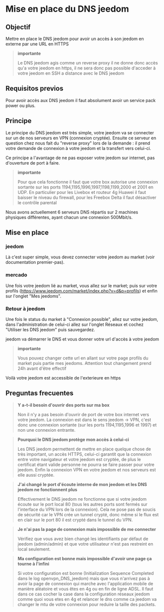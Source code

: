 # Mise en place du DNS jeedom

## Objectif

Mettre en place le DNS jeedom pour avoir un accès à son jeedom en externe par une URL en HTTPS

> **importante**
>
>Le DNS jeedom agis comme un reverse proxy il ne donne donc accès qu'a votre jeedom en https, il ne sera donc pas possible d'acceder à votre jeedom en SSH a distance avec le DNS jeedom

## Requisitos previos

Pour avoir accès aux DNS jeedom il faut absolument avoir un service pack power ou plus.

## Principe

Le principe du DNS jeedom est très simple, votre jeedom va se connecter sur un de nos serveurs en VPN (connexion cryptée). Ensuite ce serveur en question chez nous fait du "reverse proxy" lors de la demande : il prend votre demande de connexion à votre jeedom et la transfert vers celui-ci.

Ce principe a l'avantage de ne pas exposer votre jeedom sur internet, pas d'ouverture de port à faire.

> **importante**
>
> Pour que cela fonctionne il faut que votre box autorise une connexion sortante sur les ports 1194,1195,1996,1997,1198,1199,2000 et 2001 en UDP. En particulier pour les Livebox et routeur 4g Huawei il faut baisser le niveau du firewall, pour les Freebox Delta il faut désactiver le contrôle parental

Nous avons actuellement 6 serveurs DNS répartis sur 2 machines physiques différentes, ayant chacun une connexion 500Mbit/s. 

## Mise en place

### jeedom

Là c'est super simple, vous devez connecter votre jeedom au market (voir documentation premier-pas). 

### mercado

Une fois votre jeedom lié au market, vous allez sur le market; puis sur votre profils (https://www.jeedom.com/market/index.php?v=d&p=profils) et enfin sur l'onglet "Mes jeedoms".

### Retour à jeedom

Une fois le status du market à "Connexion possible", allez sur votre jeedom, dans l'administration de celui-ci allez sur l'onglet Réseaux et cochez "Utiliser les DNS jeedom" puis sauvegardez.

jeedom va démarrer le DNS et vous donner votre url d'accès à votre jeedom

> **importante**
>
> Vous pouvez changer cette url en allant sur votre page profils du market puis partie mes jeedoms. Attention tout changement prend 24h avant d'être effectif

Voilà votre jeedom est accessible de l'exterieure en https

## Preguntas frecuentes

> **Y a-t-il besoin d'ouvrir des ports sur ma box**
>
> Non il n'y a pas besoin d'ouvrir de port de votre box internet vers votre jeedom. La connexion est dans le sens jeedom -> VPN, c'est donc une connexion sortante (sur les ports 1194,1195,1996 et 1997) et non une connexion entrante.

> **Pourquoi le DNS jeedom protège mon accès à celui-ci**
>
> Les DNS jeedom permettent de mettre en place quelque chose de très important, un accès HTTPS, celui-ci garantit que la connexion entre votre navigateur et votre jeedom est cryptée, de plus le certificat étant valide personne ne pourra se faire passer pour votre jeedom. Enfin la connexion VPN en votre jeedom et nos serveurs est elle aussi cryptée.

> **J'ai changé le port d'écoute interne de mon jeedom et les DNS jeedom ne fonctionnent plus**
>
> Effectivement le DNS jeedom ne fonctionne que si votre jeedom écoute sur le port local 80 (tous les autres ports sont fermés sur l'interface du VPN lors de la connexion). Cela ne pose pas de soucis de sécurité car le VPN crée un tunnel crypté, donc même si le flux est en clair sur le port 80 il est crypté dans le tunnel du VPN.

> **Je n'ai pas la page de connexion mais impossible de me connecter**
>
> Vérifiez que vous avez bien changé les identifiants par défaut de jeedom (admin/admin) et que votre utilisateur n'est pas restreint en local seulement.

> **Ma configuration est bonne mais impossible d'avoir une page ça tourne à l'infini**
>
> Si votre configuration est bonne (Initialization Sequence Completed dans le log openvpn_DNS_jeedom) mais que vous n'arrivez pas à avoir la page de connexion qui marche avec l'application mobile de manière aléatoire et vous êtes en 4g ou en fin de ligne ADSL. Il faut dans ce cas cocher la case dans la configuration réseaux jeedom comme quoi vous etes en 4g et relancer le dns comme ca jeedom va changer le mtu de votre connexion pour reduire la taille des packets.
